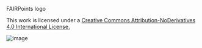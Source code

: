 FAIRPoints logo

This work is licensed under a [Creative Commons Attribution-NoDerivatives 4.0 International License.](https://creativecommons.org/licenses/by-nd/4.0/)

![image](https://user-images.githubusercontent.com/23166543/218111271-442d2b09-e737-47b9-b60d-1905de4eca5d.png)
